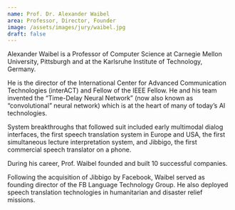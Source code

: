 ```yaml
---
name: Prof. Dr. Alexander Waibel
area: Professor, Director, Founder
image: /assets/images/jury/waibel.jpg
draft: false
---
```


Alexander Waibel is a Professor of Computer Science at Carnegie Mellon University, Pittsburgh and at the Karlsruhe Institute of Technology, Germany.

He is the director of the International Center for Advanced Communication Technologies (interACT) and Fellow of the IEEE Fellow. He and his team invented the “Time-Delay Neural Network” (now also known as “convolutional” neural network) which is at the heart of many of today’s AI technologies.

System breakthroughs that followed suit included early multimodal dialog interfaces, the first speech translation system in Europe and USA, the first simultaneous lecture interpretation system, and Jibbigo, the first commercial speech translator on a phone.

During his career, Prof. Waibel founded and built 10 successful companies.

Following the acquisition of Jibbigo by Facebook, Waibel served as founding director of the FB Language Technology Group. He also deployed speech translation technologies in humanitarian and disaster relief missions.
